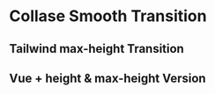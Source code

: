 # Collase Smooth Transition

## Tailwind max-height Transition

<!-- <iframe
  src="https://codesandbox.io/embed/tailwind-collapsible-transition-max-height-0kojoc?fontsize=14&hidenavigation=1&theme=dark"
  style="width: 100%; height: 50em; border: 0; border-radius: 4px; overflow: hidden"
  title="Tailwind Collapsible Transition max-height"
  allow="accelerometer; ambient-light-sensor; camera; encrypted-media; geolocation; gyroscope; hid; microphone; midi; payment; usb; vr; xr-spatial-tracking"
  sandbox="allow-forms allow-modals allow-popups allow-presentation allow-same-origin allow-scripts"
></iframe> -->

## Vue + height & max-height Version

<!-- <iframe
  src="https://stackblitz.com/edit/nuxt-starter-2vu4ht?embed=1&file=README.md"
  style="width: 100%; height: 50em; border: 0; border-radius: 4px; overflow: hidden"
></iframe> -->
